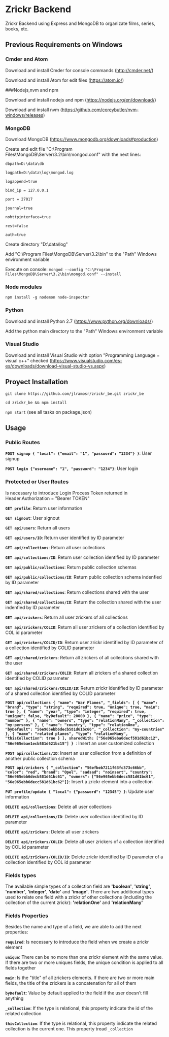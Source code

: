 # Zrickr Backend

Zrickr Backend using Express and MongoDB to organizate films, series, books, etc.

## Previous Requirements on Windows

### Cmder and Atom

Download and install Cmder for console commands (http://cmder.net/)

Download and install Atom for edit files (https://atom.io/)

###Nodejs,nvm and npm

Download and install nodejs and npm (https://nodejs.org/en/download/)

Download and install nvm (https://github.com/coreybutler/nvm-windows/releases)

### MongoDB

Download MongoDB (https://www.mongodb.org/downloads#production)

Create and edit file "C:\Program Files\MongoDB\Server\3.2\bin\mongod.conf" with the next lines:

`dbpath=D:\data\db`

`logpath=D:\data\log\mongod.log`

`logappend=true`

`bind_ip = 127.0.0.1`

`port = 27017`

`journal=true`

`nohttpinterface=true`

`rest=false`

`auth=true`

Create directory "D:\data\log"

Add "C:\Program Files\MongoDB\Server\3.2\bin" to the "Path" Windows environment variable

Execute on console: `mongod --config "C:\Program Files\MongoDB\Server\3.2\bin\mongod.conf" --install`

### Node modules

`npm install -g nodemon node-inspector`

### Python

Download and install Python 2.7 (https://www.python.org/downloads/)

Add the python main directory to the "Path" Windows environment variable

### Visual Studio

Download and install Visual Studio with option "Programming Language = visual c++" checked (https://www.visualstudio.com/es-es/downloads/download-visual-studio-vs.aspx)

## Proyect Installation

`git clone https://github.com/jlramosr/zrickr_be.git zrickr_be`

`cd zrickr_be && npm install`

`npm start` (see all tasks on package.json)

## Usage

### Public Routes

**`POST signup { "local": {"email": "1", "password": "1234"} }`**: User signup

**`POST login {"username": "1", "password": "1234"}`**: User login

### Protected or User Routes

Is necessary to introduce Login Process Token returned in Header.Authorization = "Bearer TOKEN"

**`GET profile`**: Return user information

**`GET signout`**: User signout

**`GET api/users`**: Return all users

**`GET api/users/ID`**: Return user identified by ID parameter

**`GET api/collections`**: Return all user collections

**`GET api/collections/ID`**: Return user collection identified by ID parameter

**`GET api/public/collections`**: Return public collection schemas

**`GET api/public/collections/ID`**: Return public collection schema indenfied by ID parameter

**`GET api/shared/collections`**: Return collections shared with the user

**`GET api/shared/collections/ID`**: Return the collection shared with the user indenfied by ID parameter

**`GET api/zrickers`**: Return all user zrickers of all collections

**`GET api/zrickers/COLID`**: Return all user zrickers of a collection identified by COL id parameter

**`GET api/zrickers/COLID/ID`**: Return user zrickr identified by ID parameter of a collection identified by COLID parameter

**`GET api/shared/zrickers`**: Return all zrickers of all collections shared with the user

**`GET api/shared/zrickers/COLID`**: Return all zrickers of a shared collection identified by COLID parameter

**`GET api/shared/zrickers/COLID/ID`**: Return zrickr identified by ID parameter of a shared collection identified by COLID parameter

**`POST api/collections
{
    "name": "War Planes",
    "_fields": [
        {
            "name": "brand",
            "type": "string",
            "required": true,
            "unique": true,
            "main": true
        },
        {
            "name": "year",
            "type": "integer",
            "required": true,
            "unique": false,
            "byDefault": 20000
        },
        {
            "name": "price",
            "type": "number"
        },
        {
            "name": "owners",
            "type": "relationMany",
            "_collection": "my-persons"
        },
        {
            "name": "country",
            "type": "relationOne",
            "byDefault": "56e965ebb6decb581d61bc66",
            "_collection": "my-countries"
        },
        {
            "name": "related planes",
            "type": "relationMany",
            "thisCollection": true
        }
    ],
    sharedWith: ["56e965eba6decf581d61bc12", "56e965ebae1ecb581d621bc15"]
}
`**: Insert an user customized collection

**`POST api/collections/ID`**: Insert an user collection from a definition of another public collection schema

**`POST api/zrickers
{
  "_collection": "56efbeb7211f63fc373c66bb",
  "color": "red",
  "brand": "Opel",
  "sadsad": "noinsert",
  "country": "56e965ebb6decb581d61bc61",
  "owners": ["56e965ebb6decc581d61bc61", "56e965ebb6decc581d61bc62"]}`**: Insert a zrickr element into a collection

**`PUT profile/update { "local": {"password": "12345"} }`**: Update user information

**`DELETE api/collections`**: Delete all user collections

**`DELETE api/collections/ID`**: Delete user collection identified by ID parameter

**`DELETE api/zrickers`**: Delete all user zrickers

**`DELETE api/zrickers/COLID`**: Delete all user zrickers of a collection identified by COL id parameter

**`DELETE api/zrickers/COLID/ID`**: Delete zrickr identified by ID parameter of a collection identified by COL id parameter


### Fields types

The available simple types of a collection field are **'boolean'**, **'string'**, **'number'**, **'integer'**, **'date'** and **'image'**. There are two additional types used to relate one field with a zrickr of other collections (including the collection of the current zrickr): **'relationOne'** and **'relationMany'**

### Fields Properties

Besides the name and type of a field, we are able to add the next properties:

**`required`**: Is necessary to introduce the field when we create a zrickr element

**`unique`**: There can be no more than one zrickr element with the same value. If there are two or more uniques fields, the unique condition is applied to all fields together

**`main`**: Is the "title" of all zrickers elements. If there are two or more main fields, the title of the zrickers is a concatenation for all of them

**`byDefault`**: Value by default applied to the field if the user doesn't fill anything

**`_collection`**: If the type is relational, this property indicate the id of the related collection

**`thisCollection`**: If the type is relational, this property indicate the related collection is the current one. This property tread `_collection`
